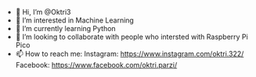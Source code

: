 - 👋 Hi, I’m @Oktri3
- 👀 I’m interested in Machine Learning
- 🌱 I’m currently learning Python
- 💞️ I’m looking to collaborate with people who intersted with Raspberry Pi Pico
- 📫 How to reach me: 
Instagram: https://www.instagram.com/oktri.322/
Facebook: https://www.facebook.com/oktri.parzi/


